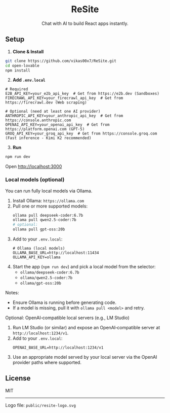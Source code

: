 <div align="center">

# ReSite

Chat with AI to build React apps instantly.


</div>

## Setup

1. **Clone & Install**
```bash
git clone https://github.com/vikas00x7/ReSite.git
cd open-lovable
npm install
```

2. **Add `.env.local`**
```env
# Required
E2B_API_KEY=your_e2b_api_key  # Get from https://e2b.dev (Sandboxes)
FIRECRAWL_API_KEY=your_firecrawl_api_key  # Get from https://firecrawl.dev (Web scraping)

# Optional (need at least one AI provider)
ANTHROPIC_API_KEY=your_anthropic_api_key  # Get from https://console.anthropic.com
OPENAI_API_KEY=your_openai_api_key  # Get from https://platform.openai.com (GPT-5)
GROQ_API_KEY=your_groq_api_key  # Get from https://console.groq.com (Fast inference - Kimi K2 recommended)
```

3. **Run**
```bash
npm run dev
```

Open [http://localhost:3000](http://localhost:3000)  

### Local models (optional)

You can run fully local models via Ollama.

1. Install Ollama: `https://ollama.com`
2. Pull one or more supported models:
   ```bash
   ollama pull deepseek-coder:6.7b
   ollama pull qwen2.5-coder:7b
   # optional:
   ollama pull gpt-oss:20b
   ```
3. Add to your `.env.local`:
   ```env
   # Ollama (local models)
   OLLAMA_BASE_URL=http://localhost:11434
   OLLAMA_API_KEY=ollama
   ```
4. Start the app (`npm run dev`) and pick a local model from the selector:
   - `ollama/deepseek-coder:6.7b`
   - `ollama/qwen2.5-coder:7b`
   - `ollama/gpt-oss:20b`

Notes:
- Ensure Ollama is running before generating code.
- If a model is missing, pull it with `ollama pull <model>` and retry.

Optional: OpenAI‑compatible local servers (e.g., LM Studio)

1. Run LM Studio (or similar) and expose an OpenAI‑compatible server at `http://localhost:1234/v1`.
2. Add to your `.env.local`:
   ```env
   OPENAI_BASE_URL=http://localhost:1234/v1
   ```
3. Use an appropriate model served by your local server via the OpenAI provider paths where supported.

## License

MIT

---

Logo file: `public/resite-logo.svg`